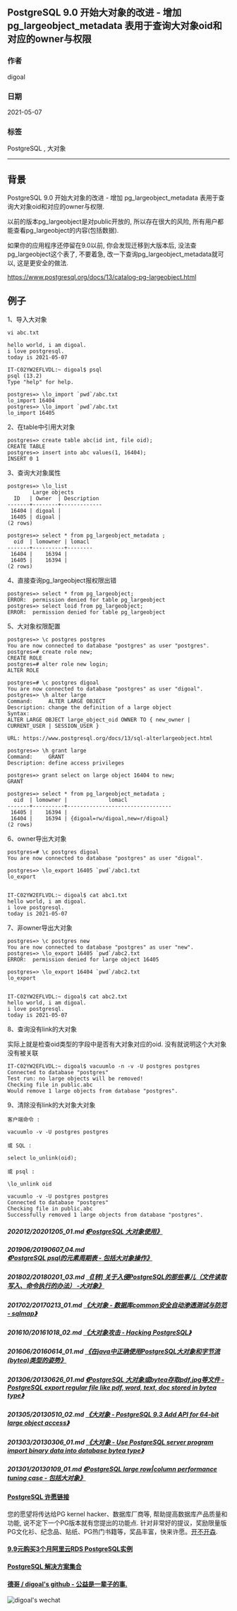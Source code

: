 ## PostgreSQL 9.0 开始大对象的改进 - 增加 pg_largeobject_metadata 表用于查询大对象oid和对应的owner与权限    
        
### 作者        
digoal        
        
### 日期        
2021-05-07        
        
### 标签        
PostgreSQL , 大对象      
        
----        
        
## 背景        
    
PostgreSQL 9.0 开始大对象的改进 - 增加 pg_largeobject_metadata 表用于查询大对象oid和对应的owner与权限.    
    
以前的版本pg_largeobject是对public开放的, 所以存在很大的风险, 所有用户都能查看pg_largeobject的内容(包括数据).    
    
如果你的应用程序还停留在9.0以前, 你会发现迁移到大版本后, 没法查pg_largeobject这个表了, 不要着急, 改一下查询pg_largeobject_metadata就可以, 这是更安全的做法.    
    
https://www.postgresql.org/docs/13/catalog-pg-largeobject.html    
    
## 例子    
1、导入大对象    
    
```    
vi abc.txt    
    
hello world, i am digoal.    
i love postgresql.    
today is 2021-05-07    
```    
    
```    
IT-C02YW2EFLVDL:~ digoal$ psql    
psql (13.2)    
Type "help" for help.    
    
postgres=> \lo_import `pwd`/abc.txt    
lo_import 16404    
postgres=> \lo_import `pwd`/abc.txt    
lo_import 16405    
```    
    
2、在table中引用大对象    
    
```    
postgres=> create table abc(id int, file oid);    
CREATE TABLE    
postgres=> insert into abc values(1, 16404);    
INSERT 0 1    
```    
    
3、查询大对象属性    
    
```    
postgres=> \lo_list    
        Large objects    
  ID   | Owner  | Description     
-------+--------+-------------    
 16404 | digoal |     
 16405 | digoal |     
(2 rows)    
    
postgres=> select * from pg_largeobject_metadata ;    
  oid  | lomowner | lomacl     
-------+----------+--------    
 16404 |    16394 |     
 16405 |    16394 |     
(2 rows)    
```    
    
4、直接查询pg_largeobject报权限出错    
    
```    
postgres=> select * from pg_largeobject;    
ERROR:  permission denied for table pg_largeobject    
postgres=> select loid from pg_largeobject;    
ERROR:  permission denied for table pg_largeobject    
```    
    
5、大对象权限配置    
    
```    
postgres=> \c postgres postgres     
You are now connected to database "postgres" as user "postgres".    
postgres=# create role new;    
CREATE ROLE    
postgres=# alter role new login;    
ALTER ROLE    
    
postgres=# \c postgres digoal    
You are now connected to database "postgres" as user "digoal".    
postgres=> \h alter large    
Command:     ALTER LARGE OBJECT    
Description: change the definition of a large object    
Syntax:    
ALTER LARGE OBJECT large_object_oid OWNER TO { new_owner | CURRENT_USER | SESSION_USER }    
    
URL: https://www.postgresql.org/docs/13/sql-alterlargeobject.html    
    
postgres=> \h grant large    
Command:     GRANT    
Description: define access privileges    
```    
    
```    
postgres=> grant select on large object 16404 to new;    
GRANT    
    
postgres=> select * from pg_largeobject_metadata ;    
  oid  | lomowner |             lomacl                  
-------+----------+---------------------------------    
 16405 |    16394 |     
 16404 |    16394 | {digoal=rw/digoal,new=r/digoal}    
(2 rows)    
```    
    
6、owner导出大对象    
    
```    
postgres=# \c postgres digoal    
You are now connected to database "postgres" as user "digoal".    
    
postgres=> \lo_export 16405 `pwd`/abc1.txt    
lo_export    
    
    
IT-C02YW2EFLVDL:~ digoal$ cat abc1.txt     
hello world, i am digoal.    
i love postgresql.    
today is 2021-05-07    
```    
    
7、非owner导出大对象    
    
```    
postgres=> \c postgres new    
You are now connected to database "postgres" as user "new".    
postgres=> \lo_export 16405 `pwd`/abc2.txt    
ERROR:  permission denied for large object 16405    
    
postgres=> \lo_export 16404 `pwd`/abc2.txt    
lo_export    
    
    
IT-C02YW2EFLVDL:~ digoal$ cat abc2.txt     
hello world, i am digoal.    
i love postgresql.    
today is 2021-05-07    
```    
    
8、查询没有link的大对象    
    
实际上就是检查oid类型的字段中是否有大对象对应的oid. 没有就说明这个大对象没有被关联    
    
```    
IT-C02YW2EFLVDL:~ digoal$ vacuumlo -n -v -U postgres postgres    
Connected to database "postgres"    
Test run: no large objects will be removed!    
Checking file in public.abc    
Would remove 1 large objects from database "postgres".    
```    
    
9、清除没有link的大对象大对象    
    
```    
客户端命令 :    
    
vacuumlo -v -U postgres postgres    
    
或 SQL :    
    
select lo_unlink(oid);    
    
或 psql :    
    
\lo_unlink oid    
```    
    
```    
vacuumlo -v -U postgres postgres    
Connected to database "postgres"    
Checking file in public.abc    
Successfully removed 1 large objects from database "postgres".    
```    
      
##### 202012/20201205_01.md   [《PostgreSQL 大对象使用》](../202012/20201205_01.md)    
##### 201906/20190607_04.md   [《PostgreSQL psql的元素周期表 - 包括大对象操作》](../201906/20190607_04.md)    
##### 201802/20180201_03.md   [《[转] 关于入侵PostgreSQL的那些事儿（文件读取写入、命令执行的办法）  -大对象》](../201802/20180201_03.md)    
##### 201702/20170213_01.md   [《大对象 - 数据库common安全自动渗透测试与防范 - sqlmap》](../201702/20170213_01.md)    
##### 201610/20161018_02.md   [《大对象攻击 - Hacking PostgreSQL》](../201610/20161018_02.md)    
##### 201606/20160614_01.md   [《在java中正确使用PostgreSQL大对象和字节流(bytea)类型的姿势》](../201606/20160614_01.md)    
##### 201306/20130626_01.md   [《PostgreSQL 大对象或bytea存取pdf,jpg等文件 - PostgreSQL export regular file like pdf, word, text, doc stored in bytea type》](../201306/20130626_01.md)    
##### 201305/20130510_02.md   [《大对象 - PostgreSQL 9.3 Add API for 64-bit large object access》](../201305/20130510_02.md)    
##### 201303/20130306_01.md   [《大对象 - Use PostgreSQL server program import binary data into database bytea type》](../201303/20130306_01.md)    
##### 201301/20130109_01.md   [《PostgreSQL large row|column performance tuning case - 包括大对象》](../201301/20130109_01.md)    
    
  
#### [PostgreSQL 许愿链接](https://github.com/digoal/blog/issues/76 "269ac3d1c492e938c0191101c7238216")
您的愿望将传达给PG kernel hacker、数据库厂商等, 帮助提高数据库产品质量和功能, 说不定下一个PG版本就有您提出的功能点. 针对非常好的提议，奖励限量版PG文化衫、纪念品、贴纸、PG热门书籍等，奖品丰富，快来许愿。[开不开森](https://github.com/digoal/blog/issues/76 "269ac3d1c492e938c0191101c7238216").  
  
  
#### [9.9元购买3个月阿里云RDS PostgreSQL实例](https://www.aliyun.com/database/postgresqlactivity "57258f76c37864c6e6d23383d05714ea")
  
  
#### [PostgreSQL 解决方案集合](https://yq.aliyun.com/topic/118 "40cff096e9ed7122c512b35d8561d9c8")
  
  
#### [德哥 / digoal's github - 公益是一辈子的事.](https://github.com/digoal/blog/blob/master/README.md "22709685feb7cab07d30f30387f0a9ae")
  
  
![digoal's wechat](../pic/digoal_weixin.jpg "f7ad92eeba24523fd47a6e1a0e691b59")
  
